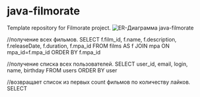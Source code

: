 # java-filmorate
Template repository for Filmorate project.
![ER-Диаграмма java-filmorate](https://user-images.githubusercontent.com/98983555/195184300-fb778145-c056-443d-8df1-0c8f8c459ec4.png)

//получение всех фильмов.
SELECT
f.film_id,
f.name,
f.description,
f.releaseDate,
f.duration,
f.mpa_id
FROM films AS f
JOIN mpa ON mpa_id=f.mpa_id
ORDER BY f.mpa_id


//получение списка всех пользователей.
SELECT
user_id,
email,
login,
name,
birthday
FROM users
ORDER BY user


//возвращает список из первых count фильмов по количеству лайков.
SELECT


